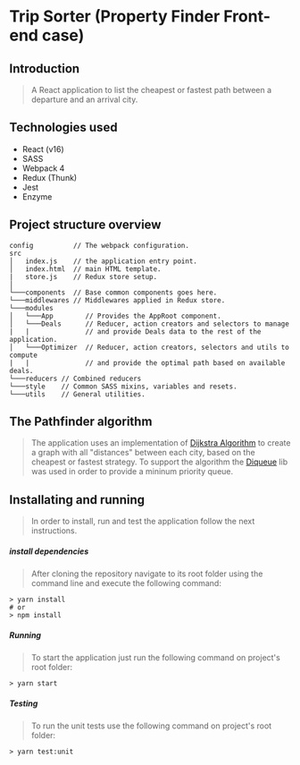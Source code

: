 # Trip Sorter (Property Finder Front-end case)

## Introduction

> A React application to list the cheapest or fastest path between a departure and an arrival city.

## Technologies used

* React (v16)
* SASS
* Webpack 4
* Redux (Thunk)
* Jest
* Enzyme

## Project structure overview

```
config          // The webpack configuration.
src
│   index.js    // the application entry point.
│   index.html  // main HTML template.
|   store.js    // Redux store setup.
│
└───components  // Base common components goes here.
└───middlewares // Middlewares applied in Redux store.
└───modules
│   └───App        // Provides the AppRoot component.
│   └───Deals      // Reducer, action creators and selectors to manage
|   |              // and provide Deals data to the rest of the application.
│   └───Optimizer  // Reducer, action creators, selectors and utils to compute
|   |              // and provide the optimal path based on available deals.
└───reducers // Combined reducers
└───style    // Common SASS mixins, variables and resets.
└───utils    // General utilities.
```

## The Pathfinder algorithm

> The application uses an implementation of [Dijkstra Algorithm](https://en.m.wikipedia.org/wiki/Dijkstra%27s_algorithm) to create a graph with all "distances" between each city, based on the cheapest or fastest strategy.
> To support the algorithm the [Diqueue](https://github.com/respectus/diqueue) lib was used in order to provide a mininum priority queue.

## Installating and running

> In order to install, run and test the application follow the next instructions.

##### install dependencies

> After cloning the repository navigate to its root folder using the command line and execute the following command:

```shell
> yarn install
# or
> npm install
```

##### Running

> To start the application just run the following command on project's root folder:

```shell
> yarn start
```

##### Testing

> To run the unit tests use the following command on project's root folder:

```shell
> yarn test:unit
```
